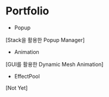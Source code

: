 # Portfolio

* Popup

[Stack을 활용한 Popup Manager]



* Animation

[GUI를 활용한 Dynamic Mesh Animation]



* EffectPool

[Not Yet]
